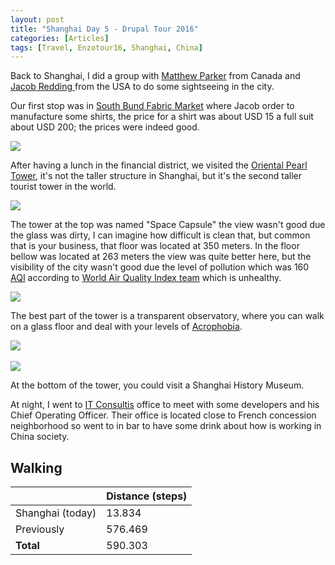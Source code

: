 ```yaml
---
layout: post
title: "Shanghai Day 5 - Drupal Tour 2016"
categories: [Articles]
tags: [Travel, Enzotour16, Shanghai, China]
---
```

Back to Shanghai, I did a group with [Matthew Parker](https://www.drupal.org/u/mparker17) from Canada and [Jacob Redding ](https://www.linkedin.com/in/jacobredding) from the USA to do some sightseeing in the city.

Our first stop was in [South Bund Fabric Market](http://www.smartshanghai.com/venue/1701/fabric_market_shanghai) where Jacob order to manufacture some shirts, the price for a shirt was about USD 15 a full suit about USD 200; the prices were indeed good.

<img style="margin-right: 20px;" src="{{site.url }}/assets/img/jacob-taylor.jpg"/>

After having a lunch in the financial district, we visited the [Oriental Pearl Tower](https://en.wikipedia.org/wiki/Oriental_Pearl_Tower), it's not the taller structure in Shanghai, but it's the second taller tourist tower in the world.

<img style="margin-right: 20px;" src="{{site.url }}/assets/img/oriental-perl_tower.jpg"/>

The tower at the top was named "Space Capsule" the view wasn't good due the glass was dirty, I can imagine how difficult is clean that, but common that is your business, that floor was located at 350 meters. In the floor bellow was located at 263 meters the view was quite better here, but the visibility of the city wasn't  good due the level of pollution which was 160 [AQI](https://en.wikipedia.org/wiki/Air_quality_index) according to [World Air Quality Index team](http://aqicn.org/city/shanghai) which is unhealthy.

<img style="margin-right: 20px;" src="{{site.url }}/assets/img/shanghai-pollution.jpg"/>

The best part of the tower is a transparent observatory, where you can walk on a glass floor and deal with your levels of [Acrophobia](https://en.wikipedia.org/wiki/Acrophobia).

<img style="margin-right: 20px;" src="{{site.url }}/assets/img/glass-floor-1.jpg"/>
<br/><br/>
<img style="margin-right: 20px;" src="{{site.url }}/assets/img/glass-floor-2.jpg"/>

At the bottom of the tower, you could visit a Shanghai History Museum.

At night, I went to [IT Consultis](https://it-consultis.com/) office to meet with some developers and his Chief Operating Officer. Their office is located close to French concession neighborhood so went to in bar to have some drink about how is working in China society.

## Walking
|  | Distance (steps) |
|---|---|
| Shanghai (today) |  13.834 |
| Previously  | 576.469 |
| **Total**  | 590.303 | 